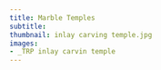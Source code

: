 ```yaml
---
title: Marble Temples
subtitle:
thumbnail: inlay carving temple.jpg
images:
- _TRP inlay carvin temple
---
```

